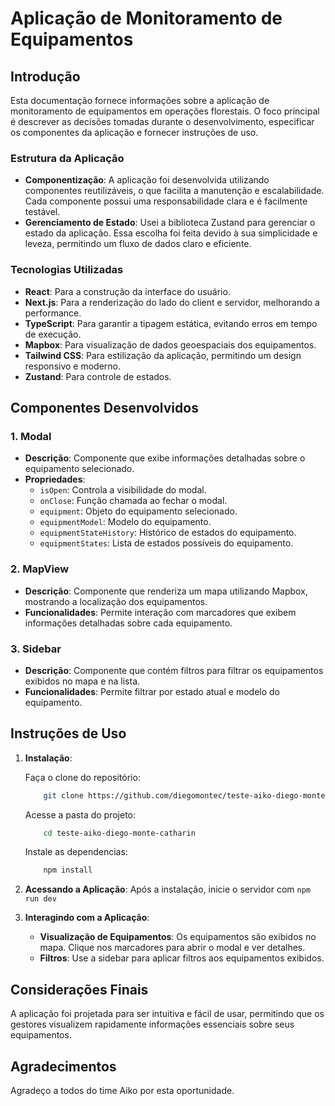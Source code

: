 # Aplicação de Monitoramento de Equipamentos

## Introdução

Esta documentação fornece informações sobre a aplicação de monitoramento de equipamentos em operações florestais. O foco principal é descrever as decisões tomadas durante o desenvolvimento, especificar os componentes da aplicação e fornecer instruções de uso.

### Estrutura da Aplicação

- **Componentização**: A aplicação foi desenvolvida utilizando componentes reutilizáveis, o que facilita a manutenção e escalabilidade. Cada componente possui uma responsabilidade clara e é facilmente testável.
- **Gerenciamento de Estado**: Usei a biblioteca Zustand para gerenciar o estado da aplicação. Essa escolha foi feita devido à sua simplicidade e leveza, permitindo um fluxo de dados claro e eficiente.

### Tecnologias Utilizadas

- **React**: Para a construção da interface do usuário.
- **Next.js**: Para a renderização do lado do client e servidor, melhorando a performance.
- **TypeScript**: Para garantir a tipagem estática, evitando erros em tempo de execução.
- **Mapbox**: Para visualização de dados geoespaciais dos equipamentos.
- **Tailwind CSS**: Para estilização da aplicação, permitindo um design responsivo e moderno.
- **Zustand**: Para controle de estados.

## Componentes Desenvolvidos

### 1. **Modal**

- **Descrição**: Componente que exibe informações detalhadas sobre o equipamento selecionado.
- **Propriedades**:
  - `isOpen`: Controla a visibilidade do modal.
  - `onClose`: Função chamada ao fechar o modal.
  - `equipment`: Objeto do equipamento selecionado.
  - `equipmentModel`: Modelo do equipamento.
  - `equipmentStateHistory`: Histórico de estados do equipamento.
  - `equipmentStates`: Lista de estados possíveis do equipamento.

### 2. **MapView**

- **Descrição**: Componente que renderiza um mapa utilizando Mapbox, mostrando a localização dos equipamentos.
- **Funcionalidades**: Permite interação com marcadores que exibem informações detalhadas sobre cada equipamento.

### 3. **Sidebar**

- **Descrição**: Componente que contém filtros para filtrar os equipamentos exibidos no mapa e na lista.
- **Funcionalidades**: Permite filtrar por estado atual e modelo do equipamento.

## Instruções de Uso

1. **Instalação**:

    Faça o clone do repositório:
    ```bash
        git clone https://github.com/diegomontec/teste-aiko-diego-monte-catharin
    ```
    Acesse a pasta do projeto:
    ```bash
        cd teste-aiko-diego-monte-catharin
    ```
    Instale as dependencias:
    ```bash
        npm install
    ```

2. **Acessando a Aplicação**:
   Após a instalação, inicie o servidor com `npm run dev`

3. **Interagindo com a Aplicação**:
   - **Visualização de Equipamentos**: Os equipamentos são exibidos no mapa. Clique nos marcadores para abrir o modal e ver detalhes.
   - **Filtros**: Use a sidebar para aplicar filtros aos equipamentos exibidos.

## Considerações Finais

A aplicação foi projetada para ser intuitiva e fácil de usar, permitindo que os gestores visualizem rapidamente informações essenciais sobre seus equipamentos.

## Agradecimentos

Agradeço a todos do time Aiko por esta oportunidade.
